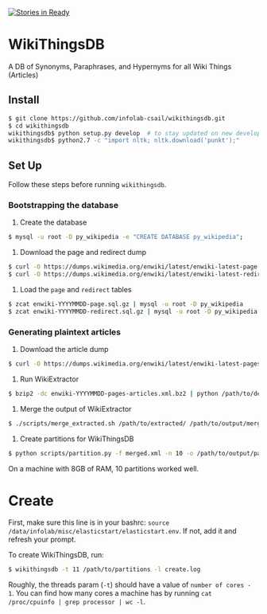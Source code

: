 [![Stories in Ready](https://badge.waffle.io/infolab-csail/wikithingsdb.png?label=ready&title=Ready)](https://waffle.io/infolab-csail/wikithingsdb)
# WikiThingsDB
A DB of Synonyms, Paraphrases, and Hypernyms for all Wiki Things (Articles)

## Install
```bash 
$ git clone https://github.com/infolab-csail/wikithingsdb.git
$ cd wikithingsdb
wikithingsdb$ python setup.py develop  # to stay updated on new developments
wikithingsdb$ python2.7 -c "import nltk; nltk.download('punkt');"
```
## Set Up

Follow these steps before running `wikithingsdb`.

### Bootstrapping the database
1. Create the database
  ```bash
  $ mysql -u root -D py_wikipedia -e "CREATE DATABASE py_wikipedia";
  ```

1. Download the page and redirect dump
  ```bash
  $ curl -O https://dumps.wikimedia.org/enwiki/latest/enwiki-latest-page.sql.gz enwiki-YYYYMMDD-page.sql.gz
  $ curl -O https://dumps.wikimedia.org/enwiki/latest/enwiki-latest-redirect.sql.gz enwiki-YYYYMMDD-redirect.sql.gz
  ```

1. Load the `page` and `redirect` tables
  ```bash
  $ zcat enwiki-YYYYMMDD-page.sql.gz | mysql -u root -D py_wikipedia
  $ zcat enwiki-YYYYMMDD-redirect.sql.gz | mysql -u root -D py_wikipedia
  ```

### Generating plaintext articles

1. Download the article dump
  ```bash
  $ curl -O https://dumps.wikimedia.org/enwiki/latest/enwiki-latest-pages-articles.xml.bz2 enwiki-YYYYMMDD-pages-articles.xml.bz2
  ```
  
1. Run WikiExtractor
  ```bash
  $ bzip2 -dc enwiki-YYYYMMDD-pages-articles.xml.bz2 | python /path/to/defexpand/scripts/WikiExtractor.py -l -o extracted
  ```
  
1. Merge the output of WikiExtractor 
  ```bash
  $ ./scripts/merge_extracted.sh /path/to/extracted/ /path/to/output/merged.xml
  ```
  
1. Create partitions for WikiThingsDB
  ```bash
  $ python scripts/partition.py -f merged.xml -n 10 -o /path/to/output/partitions
  ```
  
  On a machine with 8GB of RAM, 10 partitions worked well.

# Create

First, make sure this line is in your bashrc: `source /data/infolab/misc/elasticstart/elasticstart.env`. If not, add it and refresh your prompt.

To create WikiThingsDB, run:

```bash
$ wikithingsdb -t 11 /path/to/partitions -l create.log
```

Roughly, the threads param (`-t`) should have a value of `number of cores - 1`. You can find how many cores a machine has by running `cat /proc/cpuinfo | grep processor | wc -l`.
